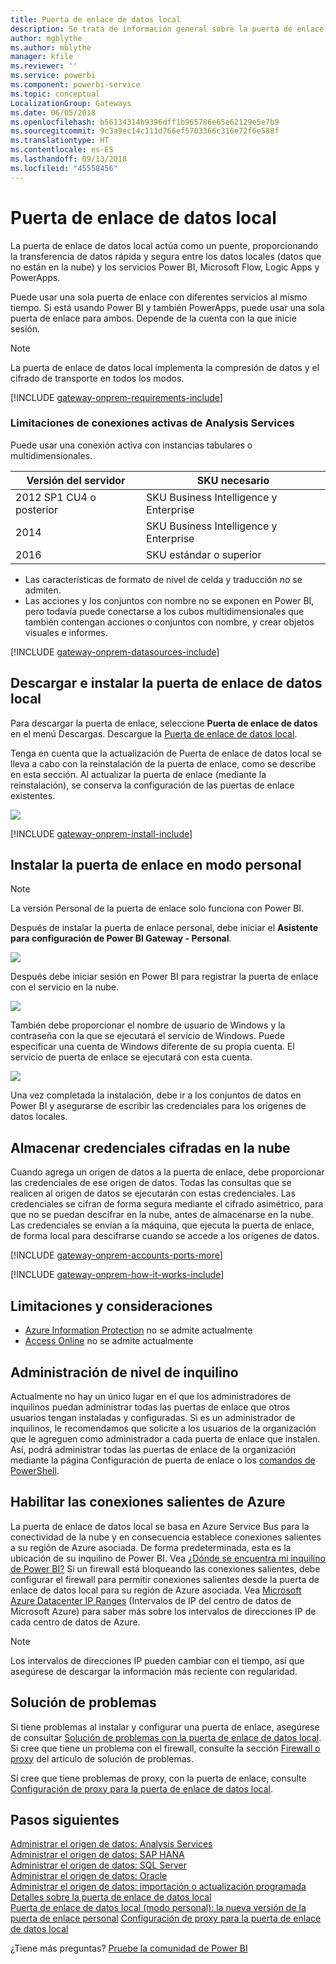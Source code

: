 ```yaml
---
title: Puerta de enlace de datos local
description: Se trata de información general sobre la puerta de enlace de datos local para Power BI. Puede usar esta puerta de enlace para trabajar con orígenes de datos DirectQuery. También puede usar esta puerta de enlace para actualizar conjuntos de datos en la nube con datos locales.
author: mgblythe
ms.author: mblythe
manager: kfile
ms.reviewer: ''
ms.service: powerbi
ms.component: powerbi-service
ms.topic: conceptual
LocalizationGroup: Gateways
ms.date: 06/05/2018
ms.openlocfilehash: b56134314b9396dff1b965786e65e62129e5e7b9
ms.sourcegitcommit: 9c3a9ec14c111d766ef5703366c316e72f6e588f
ms.translationtype: HT
ms.contentlocale: es-ES
ms.lasthandoff: 09/13/2018
ms.locfileid: "45558456"
---
```

# <a name="on-premises-data-gateway"></a>Puerta de enlace de datos local

La puerta de enlace de datos local actúa como un puente, proporcionando la transferencia de datos rápida y segura entre los datos locales (datos que no están en la nube) y los servicios Power BI, Microsoft Flow, Logic Apps y PowerApps.

Puede usar una sola puerta de enlace con diferentes servicios al mismo tiempo. Si está usando Power BI y también PowerApps, puede usar una sola puerta de enlace para ambos. Depende de la cuenta con la que inicie sesión.

> [!NOTE]
> La puerta de enlace de datos local implementa la compresión de datos y el cifrado de transporte en todos los modos.

<!-- Shared Requirements Include -->
[!INCLUDE [gateway-onprem-requirements-include](./includes/gateway-onprem-requirements-include.md)]

### <a name="limitations-of-analysis-services-live-connections"></a>Limitaciones de conexiones activas de Analysis Services

Puede usar una conexión activa con instancias tabulares o multidimensionales.

| **Versión del servidor** | **SKU necesario** |
| --- | --- |
| 2012 SP1 CU4 o posterior |SKU Business Intelligence y Enterprise |
| 2014 |SKU Business Intelligence y Enterprise |
| 2016 |SKU estándar o superior |

* Las características de formato de nivel de celda y traducción no se admiten.
* Las acciones y los conjuntos con nombre no se exponen en Power BI, pero todavía puede conectarse a los cubos multidimensionales que también contengan acciones o conjuntos con nombre, y crear objetos visuales e informes.

<!-- Shared Install steps Include -->
[!INCLUDE [gateway-onprem-datasources-include](./includes/gateway-onprem-datasources-include.md)]

## <a name="download-and-install-the-on-premises-data-gateway"></a>Descargar e instalar la puerta de enlace de datos local

Para descargar la puerta de enlace, seleccione **Puerta de enlace de datos** en el menú Descargas. Descargue la [Puerta de enlace de datos local](http://go.microsoft.com/fwlink/?LinkID=820925). 

Tenga en cuenta que la actualización de Puerta de enlace de datos local se lleva a cabo con la reinstalación de la puerta de enlace, como se describe en esta sección. Al actualizar la puerta de enlace (mediante la reinstalación), se conserva la configuración de las puertas de enlace existentes.

![](media/service-gateway-onprem/powerbi-download-data-gateway.png)

<!-- Shared Install steps Include -->
[!INCLUDE [gateway-onprem-install-include](./includes/gateway-onprem-install-include.md)]

## <a name="install-the-gateway-in-personal-mode"></a>Instalar la puerta de enlace en modo personal

> [!NOTE]
> La versión Personal de la puerta de enlace solo funciona con Power BI.

Después de instalar la puerta de enlace personal, debe iniciar el **Asistente para configuración de Power BI Gateway - Personal**.

![](media/service-gateway-onprem/personal-gateway-launch-configuration.png)

Después debe iniciar sesión en Power BI para registrar la puerta de enlace con el servicio en la nube.

![](media/service-gateway-onprem/personal-gateway-signin.png)

También debe proporcionar el nombre de usuario de Windows y la contraseña con la que se ejecutará el servicio de Windows. Puede especificar una cuenta de Windows diferente de su propia cuenta. El servicio de puerta de enlace se ejecutará con esta cuenta.

![](media/service-gateway-onprem/personal-gateway-windows-service.png)

Una vez completada la instalación, debe ir a los conjuntos de datos en Power BI y asegurarse de escribir las credenciales para los orígenes de datos locales.

<a name="credentials"></a>

## <a name="storing-encrypted-credentials-in-the-cloud"></a>Almacenar credenciales cifradas en la nube

Cuando agrega un origen de datos a la puerta de enlace, debe proporcionar las credenciales de ese origen de datos. Todas las consultas que se realicen al origen de datos se ejecutarán con estas credenciales. Las credenciales se cifran de forma segura mediante el cifrado asimétrico, para que no se puedan descifrar en la nube, antes de almacenarse en la nube. Las credenciales se envían a la máquina, que ejecuta la puerta de enlace, de forma local para descifrarse cuando se accede a los orígenes de datos.

<!-- Account and Port information -->
[!INCLUDE [gateway-onprem-accounts-ports-more](./includes/gateway-onprem-accounts-ports-more.md)]

<!-- How the gateway works -->
[!INCLUDE [gateway-onprem-how-it-works-include](./includes/gateway-onprem-how-it-works-include.md)]

## <a name="limitations-and-considerations"></a>Limitaciones y consideraciones

* [Azure Information Protection](https://docs.microsoft.com/microsoft-365/enterprise/protect-files-with-aip
) no se admite actualmente
* [Access Online](https://products.office.com/en-us/access) no se admite actualmente

## <a name="tenant-level-administration"></a>Administración de nivel de inquilino

Actualmente no hay un único lugar en el que los administradores de inquilinos puedan administrar todas las puertas de enlace que otros usuarios tengan instaladas y configuradas.  Si es un administrador de inquilinos, le recomendamos que solicite a los usuarios de la organización que le agreguen como administrador a cada puerta de enlace que instalen. Así, podrá administrar todas las puertas de enlace de la organización mediante la página Configuración de puerta de enlace o los [comandos de PowerShell](https://docs.microsoft.com/power-bi/service-gateway-high-availability-clusters#powershell-support-for-gateway-clusters). 

## <a name="enabling-outbound-azure-connections"></a>Habilitar las conexiones salientes de Azure

La puerta de enlace de datos local se basa en Azure Service Bus para la conectividad de la nube y en consecuencia establece conexiones salientes a su región de Azure asociada. De forma predeterminada, esta es la ubicación de su inquilino de Power BI. Vea [¿Dónde se encuentra mi inquilino de Power BI?](https://powerbi.microsoft.com/en-us/documentation/powerbi-admin-where-is-my-tenant-located/)
Si un firewall está bloqueando las conexiones salientes, debe configurar el firewall para permitir conexiones salientes desde la puerta de enlace de datos local para su región de Azure asociada. Vea [Microsoft Azure Datacenter IP Ranges](https://www.microsoft.com/en-us/download/details.aspx?id=41653) (Intervalos de IP del centro de datos de Microsoft Azure) para saber más sobre los intervalos de direcciones IP de cada centro de datos de Azure.
> [!NOTE]
> Los intervalos de direcciones IP pueden cambiar con el tiempo, así que asegúrese de descargar la información más reciente con regularidad. 

## <a name="troubleshooting"></a>Solución de problemas

Si tiene problemas al instalar y configurar una puerta de enlace, asegúrese de consultar [Solución de problemas con la puerta de enlace de datos local](service-gateway-onprem-tshoot.md). Si cree que tiene un problema con el firewall, consulte la sección [Firewall o proxy](service-gateway-onprem-tshoot.md#firewall-or-proxy) del artículo de solución de problemas.

Si cree que tiene problemas de proxy, con la puerta de enlace, consulte [Configuración de proxy para la puerta de enlace de datos local](service-gateway-proxy.md).

## <a name="next-steps"></a>Pasos siguientes

[Administrar el origen de datos: Analysis Services](service-gateway-enterprise-manage-ssas.md)  
[Administrar el origen de datos: SAP HANA](service-gateway-enterprise-manage-sap.md)  
[Administrar el origen de datos: SQL Server](service-gateway-enterprise-manage-sql.md)  
[Administrar el origen de datos: Oracle](service-gateway-onprem-manage-oracle.md)  
[Administrar el origen de datos: importación o actualización programada](service-gateway-enterprise-manage-scheduled-refresh.md)  
[Detalles sobre la puerta de enlace de datos local](service-gateway-onprem-indepth.md)  
[Puerta de enlace de datos local (modo personal): la nueva versión de la puerta de enlace personal](service-gateway-personal-mode.md)
[Configuración de proxy para la puerta de enlace de datos local](service-gateway-proxy.md)  

¿Tiene más preguntas? [Pruebe la comunidad de Power BI](http://community.powerbi.com/)